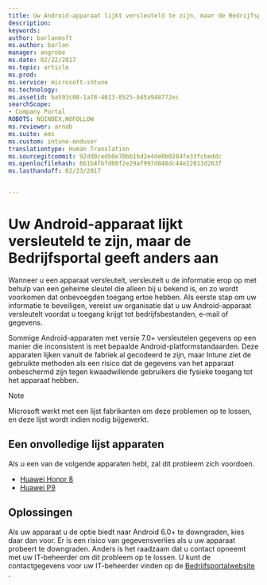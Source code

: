 ```yaml
---
title: Uw Android-apparaat lijkt versleuteld te zijn, maar de Bedrijfsportal geeft anders aan
description: 
keywords: 
author: barlanmsft
ms.author: barlan
manager: angrobe
ms.date: 02/22/2017
ms.topic: article
ms.prod: 
ms.service: microsoft-intune
ms.technology: 
ms.assetid: ba593c08-1a78-4013-8525-b45a948772ec
searchScope:
- Company Portal
ROBOTS: NOINDEX,NOFOLLOW
ms.reviewer: arnab
ms.suite: ems
ms.custom: intune-enduser
translationtype: Human Translation
ms.sourcegitcommit: 92dd0cedb0e70bb1bd2e4de0b0284fe33fcbeddc
ms.openlocfilehash: 661b4fbfd08f2e29af997d848dc44e22013d263f
ms.lasthandoff: 02/23/2017


---
```



# <a name="your-android-device-seems-to-be-encrypted-but-company-portal-says-otherwise"></a>Uw Android-apparaat lijkt versleuteld te zijn, maar de Bedrijfsportal geeft anders aan

Wanneer u een apparaat versleutelt, versleutelt u de informatie erop op met behulp van een geheime sleutel die alleen bij u bekend is, en zo wordt voorkomen dat onbevoegden toegang ertoe hebben. Als eerste stap om uw informatie te beveiligen, vereist uw organisatie dat u uw Android-apparaat versleutelt voordat u toegang krijgt tot bedrijfsbestanden, e-mail of gegevens.

Sommige Android-apparaten met versie 7.0+ versleutelen gegevens op een manier die inconsistent is met bepaalde Android-platformstandaarden. Deze apparaten lijken vanuit de fabriek al gecodeerd te zijn, maar Intune ziet de gebruikte methoden als een risico dat de gegevens van het apparaat onbeschermd zijn tegen kwaadwillende gebruikers die fysieke toegang tot het apparaat hebben.

> [!Note]
> Microsoft werkt met een lijst fabrikanten om deze problemen op te lossen, en deze lijst wordt indien nodig bijgewerkt. 

## <a name="an-incomplete-list-of-devices"></a>Een onvolledige lijst apparaten

Als u een van de volgende apparaten hebt, zal dit probleem zich voordoen.

- [Huawei Honor 8](http://consumer.huawei.com/en/support/mobile-phones/honor8_en-sup.htm)
- [Huawei P9](http://consumer.huawei.com/mobile-phones/p9/index.html)

## <a name="solutions"></a>Oplossingen

Als uw apparaat u de optie biedt naar Android 6.0+ te downgraden, kies daar dan voor. Er is een risico van gegevensverlies als u uw apparaat probeert te downgraden. Anders is het raadzaam dat u contact opneemt met uw IT-beheerder om dit probleem op te lossen. U kunt de contactgegevens voor uw IT-beheerder vinden op de [Bedrijfsportalwebsite ](http://portal.manage.microsoft.com).

